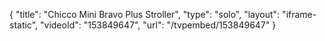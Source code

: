 {
    "title": "Chicco Mini Bravo Plus Stroller",
    "type": "solo",
    "layout": "iframe-static",
    "videoId": "153849647",
    "url": "\/tvpembed\/153849647"
}